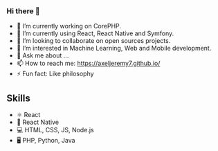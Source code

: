 ### Hi there 👋 

- 🔭 I’m currently working on CorePHP.
- 🌱 I’m currently using React, React Native and Symfony.
- 👯 I’m looking to collaborate on open sources projects.
- 🤔 I’m interested in Machine Learning, Web and Mobile development.
- 💬 Ask me about ...
- 📫 How to reach me: https://axeljeremy7.github.io/
- ⚡ Fun fact: Like philosophy

## Skills 
* ⚛ React
* 📱 React Native
* 💻 HTML, CSS, JS, Node.js
* 🖥 PHP, Python, Java
